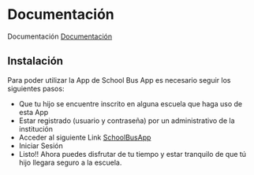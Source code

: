 # Documentación

Documentación [Documentación](https://sites.google.com/view/documentationschoolbus/p%C3%A1gina-principal?read_current=1)

## Instalación

Para poder utilizar la App de School Bus App es necesario seguir los siguientes pasos:


* Que tu hijo se encuentre inscrito en alguna escuela que haga uso de esta App
* Estar registrado (usuario y contraseña) por un administrativo de la institución
* Acceder al siguiente Link [SchoolBusApp](https://dileyra.github.io/school-bus-app/)
* Iniciar Sesión
* Listo!! Ahora puedes disfrutar de tu tiempo y estar tranquilo de que tú hijo llegara seguro a la escuela.

